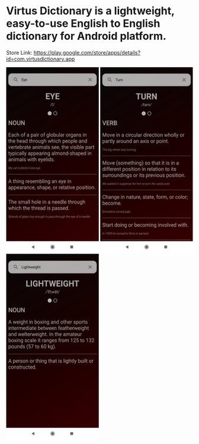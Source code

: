 # Virtus Dictionary is a lightweight, easy-to-use English to English dictionary for Android platform.

Store Link: https://play.google.com/store/apps/details?id=com.virtusdictionary.app

<p float="left">
  <img src="images/ss1.jpeg" width="250" height="500"/>
  <img src="images/ss2.jpeg" width="250" height="500"/>
  <img src="images/ss3.jpeg" width="250" height="500"/>
</p>
